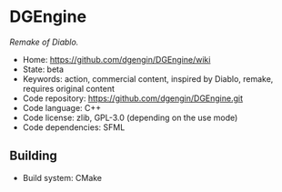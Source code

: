 # DGEngine

_Remake of Diablo._

- Home: https://github.com/dgengin/DGEngine/wiki
- State: beta
- Keywords: action, commercial content, inspired by Diablo, remake, requires original content
- Code repository: https://github.com/dgengin/DGEngine.git
- Code language: C++
- Code license: zlib, GPL-3.0 (depending on the use mode)
- Code dependencies: SFML

## Building

- Build system: CMake
